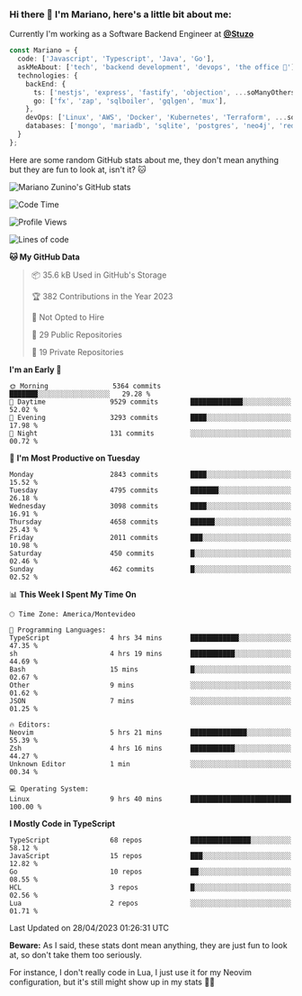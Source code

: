### Hi there 👋 I'm Mariano, here's a little bit about me:

Currently I'm working as a Software Backend Engineer at [**@Stuzo**](https://www.stuzo.com/)

```ts
const Mariano = {
  code: ['Javascript', 'Typescript', 'Java', 'Go'],
  askMeAbout: ['tech', 'backend development', 'devops', 'the office 💼'],
  technologies: {
    backEnd: {
      ts: ['nestjs', 'express', 'fastify', 'objection', ...soManyOthersFrameworks],
      go: ['fx', 'zap', 'sqlboiler', 'gqlgen', 'mux'],
    },
    devOps: ['Linux', 'AWS', 'Docker', 'Kubernetes', 'Terraform', ...soManyOthersTools],
    databases: ['mongo', 'mariadb', 'sqlite', 'postgres', 'neo4j', 'redis'],
  }
};
```

Here are some random GitHub stats about me, they don't mean anything but they are fun to look at, isn't it? 🐱

![Mariano Zunino's GitHub stats](https://github-readme-stats.vercel.app/api?username=marianozunino&count_private=true&show_icons=true&theme=radical)

<!--START_SECTION:waka-->
![Code Time](http://img.shields.io/badge/Code%20Time-710%20hrs%2051%20mins-blue)

![Profile Views](http://img.shields.io/badge/Profile%20Views-0-blue)

![Lines of code](https://img.shields.io/badge/From%20Hello%20World%20I%27ve%20Written-7.3%20million%20lines%20of%20code-blue)

**🐱 My GitHub Data** 

> 📦 35.6 kB Used in GitHub's Storage 
 > 
> 🏆 382 Contributions in the Year 2023
 > 
> 🚫 Not Opted to Hire
 > 
> 📜 29 Public Repositories 
 > 
> 🔑 19 Private Repositories 
 > 
**I'm an Early 🐤** 

```text
🌞 Morning                5364 commits        ███████░░░░░░░░░░░░░░░░░░   29.28 % 
🌆 Daytime                9529 commits        █████████████░░░░░░░░░░░░   52.02 % 
🌃 Evening                3293 commits        ████░░░░░░░░░░░░░░░░░░░░░   17.98 % 
🌙 Night                  131 commits         ░░░░░░░░░░░░░░░░░░░░░░░░░   00.72 % 
```
📅 **I'm Most Productive on Tuesday** 

```text
Monday                   2843 commits        ████░░░░░░░░░░░░░░░░░░░░░   15.52 % 
Tuesday                  4795 commits        ███████░░░░░░░░░░░░░░░░░░   26.18 % 
Wednesday                3098 commits        ████░░░░░░░░░░░░░░░░░░░░░   16.91 % 
Thursday                 4658 commits        ██████░░░░░░░░░░░░░░░░░░░   25.43 % 
Friday                   2011 commits        ███░░░░░░░░░░░░░░░░░░░░░░   10.98 % 
Saturday                 450 commits         █░░░░░░░░░░░░░░░░░░░░░░░░   02.46 % 
Sunday                   462 commits         █░░░░░░░░░░░░░░░░░░░░░░░░   02.52 % 
```


📊 **This Week I Spent My Time On** 

```text
🕑︎ Time Zone: America/Montevideo

💬 Programming Languages: 
TypeScript               4 hrs 34 mins       ████████████░░░░░░░░░░░░░   47.35 % 
sh                       4 hrs 19 mins       ███████████░░░░░░░░░░░░░░   44.69 % 
Bash                     15 mins             █░░░░░░░░░░░░░░░░░░░░░░░░   02.67 % 
Other                    9 mins              ░░░░░░░░░░░░░░░░░░░░░░░░░   01.62 % 
JSON                     7 mins              ░░░░░░░░░░░░░░░░░░░░░░░░░   01.25 % 

🔥 Editors: 
Neovim                   5 hrs 21 mins       ██████████████░░░░░░░░░░░   55.39 % 
Zsh                      4 hrs 16 mins       ███████████░░░░░░░░░░░░░░   44.27 % 
Unknown Editor           1 min               ░░░░░░░░░░░░░░░░░░░░░░░░░   00.34 % 

💻 Operating System: 
Linux                    9 hrs 40 mins       █████████████████████████   100.00 % 
```

**I Mostly Code in TypeScript** 

```text
TypeScript               68 repos            ███████████████░░░░░░░░░░   58.12 % 
JavaScript               15 repos            ███░░░░░░░░░░░░░░░░░░░░░░   12.82 % 
Go                       10 repos            ██░░░░░░░░░░░░░░░░░░░░░░░   08.55 % 
HCL                      3 repos             █░░░░░░░░░░░░░░░░░░░░░░░░   02.56 % 
Lua                      2 repos             ░░░░░░░░░░░░░░░░░░░░░░░░░   01.71 % 
```




 Last Updated on 28/04/2023 01:26:31 UTC
<!--END_SECTION:waka-->

**Beware:** As I said, these stats dont mean anything, they are just fun to look at, so don't take them too seriously.

For instance, I don't really code in Lua, I just use it for my Neovim configuration, but it's still might show up in my stats 🤷‍♂️
